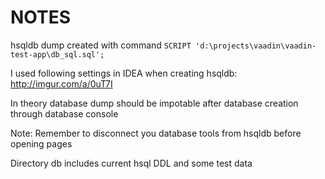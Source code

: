 NOTES
==========

hsqldb dump created with command `SCRIPT 'd:\projects\vaadin\vaadin-test-app\db_sql.sql';`

I used following settings in IDEA when creating hsqldb: http://imgur.com/a/0uT7I

In theory database dump should be impotable after database creation through database console

Note: Remember to disconnect you database tools from hsqldb before opening pages

Directory db includes current hsql DDL and some test data